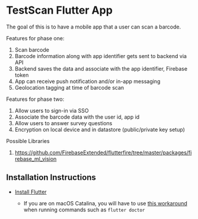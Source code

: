 # TestScan Flutter App

The goal of this is to have a mobile app that a user can scan a barcode.

Features for phase one:

1. Scan barcode
2. Barcode information along with app identifier gets sent to backend via API
3. Backend saves the data and associate with the app identifier, Firebase token
4. App can receive push notification and/or in-app messaging
5. Geolocation tagging at time of barcode scan

Features for phase two:

1. Allow users to sign-in via SSO
2. Associate the barcode data with the user id, app id
3. Allow users to answer survey questions
4. Encryption on local device and in datastore (public/private key setup)

Possible Libraries

1. https://github.com/FirebaseExtended/flutterfire/tree/master/packages/firebase_ml_vision

## Installation Instructions

- [Install Flutter](https://flutter.dev/docs/get-started/install)
  
  - If you are on macOS Catalina, you will have to use [this workaround](https://github.com/flutter/flutter/issues/36714#issuecomment-559937187) when running commands such as `flutter doctor`

